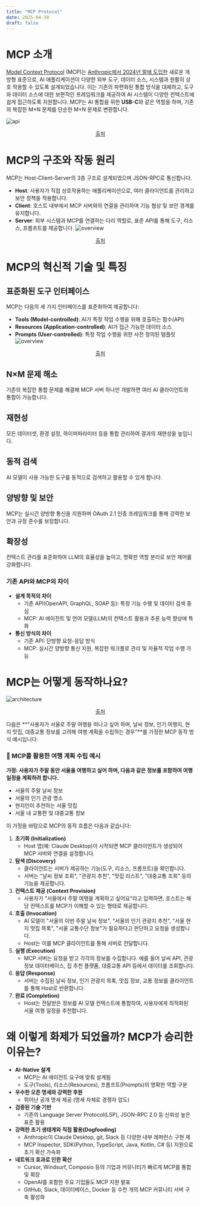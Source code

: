 ```yaml
---
title: "MCP Protocol"
date: 2025-04-30
draft: false
---
```



# MCP 소개

[Model Context Protocol](https://modelcontextprotocol.io/introduction) (MCP)는 [Anthropic에서 2024년 말에 도입한](https://www.anthropic.com/news/model-context-protocol)   새로운 개방형 표준으로, AI 애플리케이션이 다양한 외부 도구, 데이터 소스, 시스템과 원활히 상호 작용할 수 있도록 설계되었습니다. 이는 기존의 파편화된 통합 방식을 대체하고, 도구와 데이터 소스에 대한 보편적인 프레임워크를 제공하여 AI 시스템이 다양한 컨텍스트에 쉽게 접근하도록 지원합니다. MCP는 AI 통합을 위한 **USB-C**와 같은 역할을 하며, 기존의 복잡한 M×N 문제를 단순한 M+N 문제로 변환합니다.

![api](https://www.philschmid.de/static/blog/mcp-introduction/api.png)

<p align="center">
  <a href="https://www.philschmid.de/mcp-introduction">출처</a>
</p>


# MCP의 구조와 작동 원리
MCP는 Host-Client-Server의 3층 구조로 설계되었으며 JSON-RPC로 통신합니다.
- **Host**: 사용자가 직접 상호작용하는 애플리케이션으로, 여러 클라이언트를 관리하고 보안 정책을 적용합니다.
- **Client**: 호스트 내부에서 MCP 서버와의 연결을 관리하며 기능 협상 및 보안 경계를 유지합니다.
- **Server**: 외부 시스템과 MCP를 연결하는 다리 역할로, 표준 API를 통해 도구, 리소스, 프롬프트를 제공합니다.
![overview](https://www.philschmid.de/static/blog/mcp-introduction/overview.png)

<p align="center">
  <a href="https://www.philschmid.de/mcp-introduction" align="center">출처</a>
</p>

# MCP의 혁신적 기술 및 특징
## 표준화된 도구 인터페이스

MCP는 다음의 세 가지 인터페이스를 표준화하여 제공합니다:
- **Tools (Model-controlled)**: AI가 특정 작업 수행을 위해 호출하는 함수(API)
- **Resources (Application-controlled)**: AI가 접근 가능한 데이터 소스
- **Prompts (User-controlled)**: 특정 작업 수행을 위한 사전 정의된 템플릿
![overview](https://www.philschmid.de/static/blog/mcp-introduction/overview.png)

<p align="center">
  <a href="https://www.philschmid.de/mcp-introduction" align="center">출처</a>
</p>

## N×M 문제 해소
기존의 복잡한 통합 문제를 해결해 MCP 서버 하나만 개발하면 여러 AI 클라이언트와 통합이 가능합니다.
## 재현성
모든 데이터셋, 환경 설정, 하이퍼파라미터 등을 통합 관리하여 결과의 재현성을 높입니다.
## 동적 검색
AI 모델이 사용 가능한 도구를 동적으로 검색하고 활용할 수 있게 합니다.
## 양방향 및 보안
MCP는 실시간 양방향 통신을 지원하며 OAuth 2.1 인증 프레임워크를 통해 강력한 보안과 규정 준수를 보장합니다.
## 확장성
컨텍스트 관리를 표준화하여 LLM의 효율성을 높이고, 명확한 역할 분리로 보안 제어를 강화합니다.
### 기존 API와 MCP의 차이
- **설계 목적의 차이**
    - 기존 API(OpenAPI, GraphQL, SOAP 등): 특정 기능 수행 및 데이터 검색 중심
    - MCP: AI 에이전트 및 언어 모델(LLM)의 컨텍스트 활용과 추론 능력 향상에 특화
- **통신 방식의 차이**
    - 기존 API: 단방향 요청-응답 방식
    - MCP: 실시간 양방향 통신 지원, 복잡한 워크플로 관리 및 자율적 작업 수행 가능

# MCP는 어떻게 동작하나요?

![architecture](https://www.philschmid.de/static/blog/mcp-introduction/architecture.png)

<p align="center">
  <a href="https://www.philschmid.de/mcp-introduction" align="center">출처</a>
</p>

다음은 **"사용자가 서울로 주말 여행을 떠나고 싶어 하며, 날씨 정보, 인기 여행지, 현지 맛집, 대중교통 정보를 고려해 여행 계획을 수립하는 경우"**를 가정한 MCP 동작 방식 예시입니다:

### 🧭 MCP를 활용한 여행 계획 수립 예시
**가정: 사용자가 주말 동안 서울을 여행하고 싶어 하며, 다음과 같은 정보를 포함하여 여행 일정을 계획하려 합니다.**
- 서울의 주말 날씨 정보
- 서울의 인기 관광 명소
- 현지인이 추천하는 서울 맛집
- 서울 내 교통편 및 대중교통 정보
    
이 가정을 바탕으로 MCP의 동작 흐름은 다음과 같습니다:
1. **초기화 (Initialization)**
	- Host 앱(예: Claude Desktop)이 시작되면 MCP 클라이언트가 생성되어 MCP 서버와 연결을 설정합니다.
2. **탐색 (Discovery)**
	- 클라이언트는 서버가 제공하는 기능(도구, 리소스, 프롬프트)을 확인합니다.
	- 서버는 "날씨 정보 조회", "관광지 추천", "맛집 리스트", "대중교통 조회" 등의 기능을 제공합니다.
3. **컨텍스트 제공 (Context Provision)**
	- 사용자가 "서울에서 주말 여행을 계획하고 싶어요"라고 입력하면, 호스트는 해당 컨텍스트를 MCP가 이해할 수 있는 형태로 제공합니다.
4. **호출 (Invocation)**
	- AI 모델이 "서울의 이번 주말 날씨 정보", "서울의 인기 관광지 추천", "서울 현지 맛집 목록", "서울 교통수단 정보"가 필요하다고 판단하고 요청을 생성합니다.
	- Host는 이를 MCP 클라이언트를 통해 서버로 전달합니다.
5. **실행 (Execution)**
	- MCP 서버는 요청을 받고 각각의 정보를 수집합니다. 예를 들어 날씨 API, 관광정보 데이터베이스, 집 추천 플랫폼, 대중교통 API 등에서 데이터를 조회합니다.
6. **응답 (Response)**   
	- 서버는 수집된 날씨 정보, 인기 관광지 목록, 맛집 정보, 교통 정보를 클라이언트를 통해 Host로 반환합니다.
7. **완료 (Completion)**
	- Host는 전달받은 정보를 AI 모델 컨텍스트에 통합하여, 사용자에게 최적화된 서울 여행 일정을 추천합니다.
        
# 왜 이렇게 화제가 되었을까? MCP가 승리한 이유는?
- **AI-Native 설계**
    - MCP는 AI 에이전트 요구에 맞춰 설계됨
    - 도구(Tools), 리소스(Resources), 프롬프트(Prompts)의 명확한 역할 구분
- **우수한 오픈 명세와 강력한 후원**
    - 뛰어난 공개 명세 제공 (명세 자체로 경쟁자 압도)
- **검증된 기술 기반**
    - 기존의 Language Server Protocol(LSP), JSON-RPC 2.0 등 신뢰성 높은 표준 활용
- **강력한 초기 생태계와 직접 활용(Dogfooding)**
    - Anthropic이 Claude Desktop, git, Slack 등 다양한 내부 레퍼런스 구현 제        
    - MCP Inspector, SDK(Python, TypeScript, Java, Kotlin, C# 등) 지원으로 초기 확산 가속화
- **네트워크 효과로 인한 확산**
    - Cursor, Windsurf, Composio 등의 기업과 커뮤니티가 빠르게 MCP를 통합 및 확장
    - OpenAI를 포함한 주요 기업들도 MCP 지원 발표
    - GitHub, Slack, 데이터베이스, Docker 등 수천 개의 MCP 커뮤니티 서버 구축 활성화